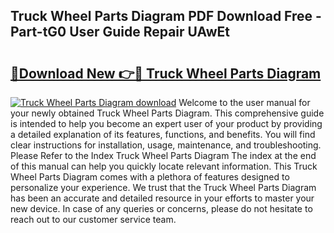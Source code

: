 ## Truck Wheel Parts Diagram PDF Download Free - Part-tG0 User Guide Repair UAwEt

# <h2><a href="http://dfnbyz3.blite.top/?on=Truck+Wheel+Parts+Diagram">🔗Download New 👉🔴 Truck Wheel Parts Diagram</a></h2>

[![Truck Wheel Parts Diagram download](https://i.imgur.com/lujVjoI.png)](http://dfnbyz3.blite.top/?on=Truck+Wheel+Parts+Diagram)
Welcome to the user manual for your newly obtained Truck Wheel Parts Diagram. This comprehensive guide is intended to help you become an expert user of your product by providing a detailed explanation of its features, functions, and benefits. You will find clear instructions for installation, usage, maintenance, and troubleshooting. Please Refer to the Index Truck Wheel Parts Diagram The index at the end of this manual can help you quickly locate relevant information. This Truck Wheel Parts Diagram comes with a plethora of features designed to personalize your experience. We trust that the Truck Wheel Parts Diagram has been an accurate and detailed resource in your efforts to master your new device. In case of any queries or concerns, please do not hesitate to reach out to our customer service team.
